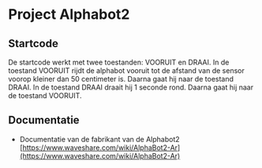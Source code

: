 # Project Alphabot2

## Startcode
De startcode werkt met twee toestanden: VOORUIT en DRAAI.
In de toestand VOORUIT rijdt de alphabot vooruit tot de afstand van de sensor voorop kleiner dan 50 centimeter is. Daarna gaat hij naar de toestand DRAAI. In de toestand DRAAI draait hij 1 seconde rond. Daarna gaat hij naar de toestand VOORUIT. 

## Documentatie
- Documentatie van de fabrikant van de Alphabot2<br>
[https://www.waveshare.com/wiki/AlphaBot2-Ar](https://www.waveshare.com/wiki/AlphaBot2-Ar)



